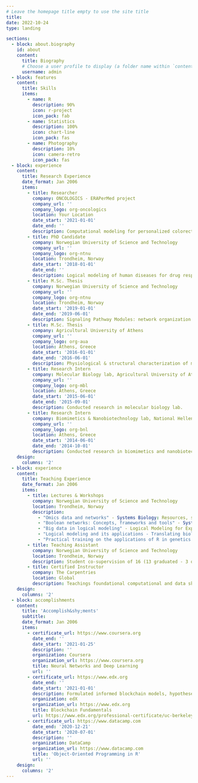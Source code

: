 ```yaml
---
# Leave the homepage title empty to use the site title
title:
date: 2022-10-24
type: landing

sections:
  - block: about.biography
    id: about
    content:
      title: Biography
      # Choose a user profile to display (a folder name within `content/authors/`)
      username: admin
  - block: features
    content:
      title: Skills
      items:
        - name: R
          description: 90%
          icon: r-project
          icon_pack: fab
        - name: Statistics
          description: 100%
          icon: chart-line
          icon_pack: fas
        - name: Photography
          description: 10%
          icon: camera-retro
          icon_pack: fas
  - block: experience
    content:
      title: Research Experience
      date_format: Jan 2006
      items:
        - title: Researcher
          company: ONCOLOGICS - ERAPerMed project
          company_url: ''
          company_logo: org-oncologics
          location: Your Location
          date_start: '2021-01-01'
          date_end: ''
          description: Computational modeling for personalized colorectal cancer clinical therapy decision support
        - title: PhD Candidate
          company: Norwegian University of Science and Technology
          company_url: ''
          company_logo: org-ntnu
          location: Trondheim, Norway
          date_start: '2018-01-01'
          date_end: ''
          description: Logical modeling of human diseases for drug response prediction & disease understanding
        - title: M.Sc. Thesis
          company: Norwegian University of Science and Technology
          company_url: ''
          company_logo: org-ntnu
          location: Trondheim, Norway
          date_start: '2019-01-01'
          date_end: '2019-06-01'
          description: Signaling Pathway Modules: network organization elements for understanding cancer & therapy design
        - title: M.Sc. Thesis
          company: Agricultural University of Athens
          company_url: ''
          company_logo: org-aua
          location: Athens, Greece
          date_start: '2016-01-01'
          date_end: '2016-06-01'
          description: Physiological & structural characterization of marine, lytic bacteriophages for aquaculture applications.
        - title: Research Intern
          company: Molecular Biology lab, Agricultural University of Athens
          company_url: ''
          company_logo: org-mbl
          location: Athens, Greece
          date_start: '2015-06-01'
          date_end: '2015-09-01'
          description: Conducted research in molecular biology lab.
        - title: Research Intern
          company: Biomimetics & Nanobiotechnology lab, National Hellenic Research Foundation
          company_url: ''
          company_logo: org-bnl
          location: Athens, Greece
          date_start: '2014-06-01'
          date_end: '2014-10-01'
          description: Conducted research in biomimetics and nanobiotechnology lab.
    design:
      columns: '2'
  - block: experience
    content:
      title: Teaching Experience
      date_format: Jan 2006
      items:
        - title: Lectures & Workshops
          company: Norwegian University of Science and Technology
          location: Trondheim, Norway
          description: 
            - "Omics data and networks" - Systems Biology: Resources, standards and tools” course at NTNU
            - "Boolean networks: Concepts, frameworks and tools" - Systems Biology: Resources, standards and tools” course at NTNU
            - "Big data in logical modeling" - Logical Modeling for Experimental Design in Biotechnology and Biomedicine course at NTNU
            - "Logical modeling and its applications - Translating biology into 1s & 0s" - Advances Outcome Pathways in Environmental Toxicology
            - "Practical training on the applications of R in genetics." - June 2021 Digital workshop organized by the Association of Medical Geneticists in Greece.
        - title: Teaching Assistant
          company: Norwegian University of Science and Technology
          location: Trondheim, Norway
          description: Student co-supervision of 16 (13 graduated - 3 ongoing) M.Sc. students at Kuiper’s lab.
        - title: Certified Instructor
          company: The Carpentries
          location: Global
          description: Teachings foundational computational and data skills to researchers.
    design:
      columns: '2'
  - block: accomplishments
    content:
      title: 'Accomplish&shy;ments'
      subtitle:
      date_format: Jan 2006
      items:
        - certificate_url: https://www.coursera.org
          date_end: ''
          date_start: '2021-01-25'
          description: ''
          organization: Coursera
          organization_url: https://www.coursera.org
          title: Neural Networks and Deep Learning
          url: ''
        - certificate_url: https://www.edx.org
          date_end: ''
          date_start: '2021-01-01'
          description: Formulated informed blockchain models, hypotheses, and use cases.
          organization: edX
          organization_url: https://www.edx.org
          title: Blockchain Fundamentals
          url: https://www.edx.org/professional-certificate/uc-berkeleyx-blockchain-fundamentals
        - certificate_url: https://www.datacamp.com
          date_end: '2020-12-21'
          date_start: '2020-07-01'
          description: ''
          organization: DataCamp
          organization_url: https://www.datacamp.com
          title: 'Object-Oriented Programming in R'
          url: ''
    design:
      columns: '2'
---
```


